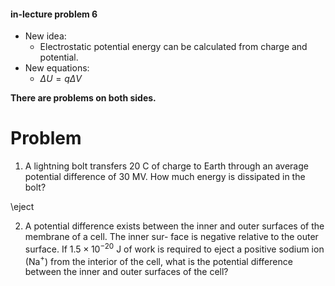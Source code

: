 #### in-lecture problem 6

+ New idea:
    + Electrostatic potential energy can be calculated from charge and potential.
+ New equations:
    + $\Delta U= q\Delta V$

**There are problems on both sides.**

# Problem

1. A lightning bolt transfers 20 C of charge to Earth through an average potential difference of 30 MV. How much energy is dissipated in the bolt?

\eject

2. A potential difference exists between the inner and outer surfaces of the membrane of a cell. The inner sur- face is negative relative to the outer surface. If $1.5 \times 10^{-20}$ J of work is required to eject a positive sodium ion (Na$^+$) from the interior of the cell, what is the potential difference between the inner and outer surfaces of the cell?
